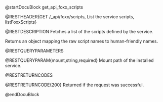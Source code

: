 @startDocuBlock get_api_foxx_scripts

@RESTHEADER{GET /_api/foxx/scripts, List the service scripts, listFoxxScripts}

@RESTDESCRIPTION
Fetches a list of the scripts defined by the service.

Returns an object mapping the raw script names to human-friendly names.

@RESTQUERYPARAMETERS

@RESTQUERYPARAM{mount,string,required}
Mount path of the installed service.

@RESTRETURNCODES

@RESTRETURNCODE{200}
Returned if the request was successful.

@endDocuBlock
